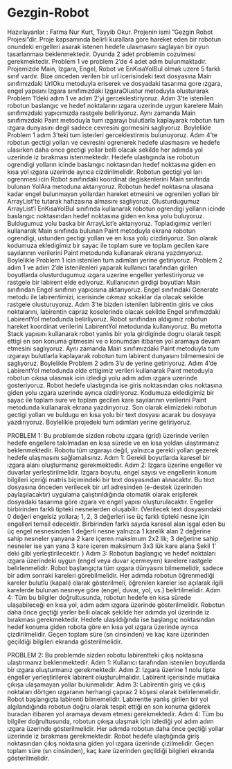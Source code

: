 # Gezgin-Robot
Hazırlayanlar : Fatma Nur Kurt, Tayyib Okur.
Projenin ismi ”Gezgin Robot Projesi”dir.
Proje kapsamında belirli kurallara gore hareket eden bir robotun onundeki engelleri asarak istenen hedefe ulasmasını saglayan bir oyun tasarlanması beklenmektedir. Oyunda 2 adet problemin cozulmesi gerekmektedir. Problem 1 ve problem 2’de 4 adet adım bulunmaktadır. Projemizde Main, Izgara,
Engel, Robot ve EnKısaYolBul olmak uzere 5 farklı sınıf
vardır. Bize onceden verilen bir url icerisindeki text dosyasına
Main sınıfımızdaki UrlOku metoduyla eriserek ve dosyadaki
tasarıma gore ızgara, engel yapısını Izgara sınıfımızdaki
IzgaraOlustur metoduyla olusturarak Problem 1’deki adım 1
ve adım 2’yi gerceklestiriyoruz. Adım 3’te istenilen robotun
baslangıc ve hedef noktalarını ızgara uzerinde uygun karelere
Main sınıfımızdaki yapıcımızda rastgele belirliyoruz. Aynı
zamanda Main sınıfımızdaki Paint metoduyla tum ızgarayı
bulutlarla kaplayarak robotun tum ızgara dunyasını degil
sadece cevresini gormesini saglıyoruz. Boylelikle Problem 1
adım 3’teki tum isterleri gerceklestirmis bulunuyoruz. Adım
4’te robotun gectigi yolları ve cevresini ogrenerek hedefe
ulasmasını ve hedefe ulasırken daha once gectigi yollar belli
olacak sekilde her adımda yol uzerinde iz bırakması istenmektedir. Hedefe ulastıgında ise robotun ogrendigi yolların icinde baslangıc noktasından hedef noktasına giden en kısa yol ızgara uzerinde ayrıca cizdirilmelidir. Robotun gectigi yol
ları ogrenmesi icin Robot sınıfındaki koordinat degiskenlerini
Main sınıfında bulunan YolAra metoduna aktarıyoruz. Robotun hedef noktasına ulasana kadar engel bulunmayan yollardan
hareket etmesini ve ogrenilen yolları bir ArrayList’te tutarak
hafızasına almasını saglıyoruz. Olusturdugumuz ArrayList’i
EnKısaYolBul sınıfında kullanarak robotun ogrendigi yolların icinde baslangıc noktasından hedef noktasına giden en
kısa yolu buluyoruz. Buldugumuz yolu baska bir ArrayList’e
aktarıyoruz. Topladıgımız verileri kullanarak Main sınıfında
bulunan Paint metoduyla ekrana robotun ogrendigi, ustunden
gectigi yolları ve en kısa yolu cizdiriyoruz. Son olarak kodumuza ekledigimiz bir sayac ile toplam sure ve toplam gecilen
kare sayılarının verilerini Paint metodunda kullanarak ekrana
yazdırıyoruz. Boylelikle Problem 1 icin istenilen tum adımları
yerine getiriyoruz. Problem 2 adım 1 ve adım 2’de istenilenleri
yaparak kullanıcı tarafından girilen boyutlarda olusturdugumuz
ızgara uzerine engeller yerlestiriyoruz ve rastgele bir labirent
elde ediyoruz. Kullanıcının girdigi boyutları Main sınıfından
Engel sınıfının yapıcısına aktarıyoruz. Engel sınıfındaki Generate metodu ile labirentimizi, icerisinde cıkmaz sokaklar
da olacak sekilde rastgele olusturuyoruz. Adım 3’te bizden
istenilen labirentin giris ve cıkıs noktalarını, labirentin capraz
koselerinde olacak sekilde Engel sınıfımızdaki LabirentYol
metodunda belirliyoruz. Robot sınıfından aldıgımız robotun hareket koordinat verilerini LabirentYol metodunda kullanıyoruz. Bu metotta Stack yapısını kullanarak robot yanlıs
bir yola girdiginde dogru olarak tespit ettigi en son konuma gitmesini ve o konumdan itibaren yol aramaya devam
etmesini saglıyoruz. Aynı zamanda Main sınıfımızdaki Paint metoduyla tum ızgarayı bulutlarla kaplayarak robotun tum
labirent dunyasını bilmemesini de saglıyoruz. Boylelikle Problem 2 adım 3’u de yerine getiriyoruz. Adım 4’de LabirentYol
metodunda elde ettigimiz verileri kullanarak Paint metoduyla robotun cıkısa ulasmak icin izledigi yolu adım adım ızgara
uzerinde gosteriyoruz. Robot hedefe ulastıgında ise giris noktasından cıkıs noktasına giden yolu ızgara uzerinde ayrıca
cizdiriyoruz. Kodumuza ekledigimiz bir sayac ile toplam sure
ve toplam gecilen kare sayılarının verilerini Paint metodunda
kullanarak ekrana yazdırıyoruz. Son olarak elimizdeki robotun
gectigi yolları ve buldugu en kısa yolu bir text dosyası acarak
bu dosyaya yazdırıyoruz. Boylelikle projedeki tum adımları
yerine getiriyoruz.

PROBLEM 1:
Bu problemde sizden robotu ızgara (grid) üzerinde verilen hedefe engellere takılmadan en
kısa sürede ve en kısa yoldan ulaştırmanız beklenmektedir. Robotu tüm ızgarayı değil,
yalnızca gerekli yolları gezerek hedefe ulaşmasını sağlamalısınız.
Adım 1: Gerekli boyutlarda karesel bir ızgara alanı oluşturmanız gerekmektedir.
Adım 2: Izgara üzerine engeller ve duvarlar yerleştirilmelidir. Izgara boyutu, engel sayısı ve
engellerin konum bilgileri içeriği matris biçimindeki bir text dosyasından alınacaktır. Bu text
dosyasına önceden verilecek bir url adresinden (e-destek üzerinden paylaşılacaktır) uygulama
çalıştırıldığında otomatik olarak erişilerek dosyadaki tasarıma göre ızgara ve engel yapısı
oluşturulacaktır. Engeller birbirinden farklı tipteki nesnelerden oluşabilir. (Verilecek text
dosyasındaki 0 değeri engelsiz yollara; 1, 2, 3 değerleri ise üç farklı tipteki nesne için
engelleri temsil edecektir. Birbirinden farklı sayıda karesel alan işgal eden bu üç engel
nesnesinden 1 değerli nesne yalnızca 1 karelik alan 2 değerine sahip nesneler yanyana 2
kare içeren maksimum 2x2 lik; 3 değerine sahip nesneler ise yan yana 3 kare içeren
maksimum 3x3 lük kare alana Şekil 1’ deki gibi yerleştirilecektir. )
Adım 3: Robotun başlangıç ve hedef noktaları ızgara üzerindeki uygun (engel veya duvar
içermeyen) karelere rastgele belirlenmelidir. Robot başlangıçta tüm ızgara dünyasını
bilmemelidir, sadece bir adım sonraki kareleri görebilmelidir. Her adımda robotun
öğrenmediği kareler bulutlu (kapalı) olarak gösterilmeli, öğrenilen kareler ise açılarak ilgili
karelerde bulunan nesneye göre (engel, duvar, yol, vs.) belirtilmelidir.
Adım 4: Tüm bu bilgiler doğrultusunda, robotun hedefe en kısa sürede ulaşabileceği en kısa
yol, adım adım ızgara üzerinde gösterilmelidir. Robotun daha önce geçtiği yerler belli olacak
şekilde her adımda yol üzerinde iz bırakması gerekmektedir. Hedefe ulaşıldığında ise
başlangıç noktasından hedef konuma giden robota göre en kısa yol ızgara üzerinde ayrıca
çizdirilmelidir. Geçen toplam süre (sn cinsinden) ve kaç kare üzerinden geçildiği bilgileri
ekranda gösterilmelidir.

PROBLEM 2:
Bu problemde sizden robotu labirentteki çıkış noktasına ulaştırmanız beklenmektedir.
Adım 1: Kullanıcı tarafından istenilen boyutlarda bir ızgara oluşturmanız gerekmektedir.
Adım 2: Izgara üzerine 1 nolu tipte engeller yerleştirilerek labirent oluşturulmalıdır. Labirent
içerisinde mutlaka çıkışa ulaşamayan yollar bulunmalıdır.
Adım 3: Labirentin giriş ve çıkış noktaları dörtgen ızgaranın herhangi çapraz 2 köşesi olarak
belirlenmelidir. Robot başlangıçta labirenti bilmemelidir. Labirentte yanlış girilen bir yol
algılandığında robotun doğru olarak tespit ettiği en son konuma giderek buradan itibaren yol
aramaya devam etmesi gerekmektedir.
Adım 4: Tüm bu bilgiler doğrultusunda, robotun çıkışa ulaşmak için izlediği yol adım adım
ızgara üzerinde gösterilmelidir. Her adımda robotun daha önce geçtiği yollar üzerinde iz
bırakması gerekmektedir. Robot hedefe ulaştığında giriş noktasından çıkış noktasına giden
yol ızgara üzerinde çizilmelidir. Geçen toplam süre (sn cinsinden), kaç kare üzerinden
geçildiği bilgileri ekranda gösterilmelidir.
